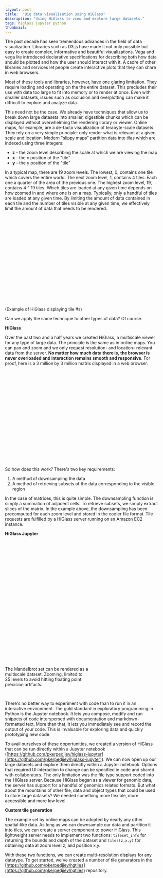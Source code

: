 ```yaml
---
layout: post
title:  "Big data visualization using HiGlass"
description: "Using HiGlass to view and explore large datasets."
tags: higlass jupyter python
thumbnail: 
---
```


The past decade has seen tremendous advances in the field of data
visualization.  Libraries such as D3.js have made it not only possible but easy
to create complex, informative and beautiful visualizations. Vega and vega lite
introduced declarative specifications for describing both how data should be
plotted and how the user should interact with it. A cadre of other libraries
and services let people create interactive plots that they can share in 
web browsers.

Most of these tools and libraries, however, have one glaring limitation. They
require loading and operating on the the entire dataset. This precludes their
use with data too large to fit into memory or to render at once. Even with
smaller datasets, issues such as occlusion and overplotting can make it
difficult to explore and analyze data.

This need not be the case. We already have techniques that allow us to break
down large datasets into smaller, digestible chunks which can be displayed
without overwhelming the rendering library or viewer. Online maps, for
example, are a de-facto visualization of terabyte-scale datasets. They rely on
a very simple principle: only render what is relevant at a given scale and
location. Modern "slippy maps" partition data into <i>tiles</i> which are indexed
using three integers:

* **z** - the zoom level describing the scale at which we are viewing the map
* **x** - the x position of the "tile"
* **y** - the y position of the "tile"

In a typical map, there are 19 zoom levels. The lowest, 0, contains one tile
which covers the entire world. The next zoom level, 1, contains 4 tiles. Each
one a quarter of the area of the previous one. The highest zoom level, 19,
contains 4 ^ 19 tiles. Which tiles are loaded at any given time depends on how
zoomed in and where one is on a map. Typically, only a handful of tiles are
loaded at any given time. By limiting the amount of data contained in each tile
and the number of tiles visible at any given time, we effectively limit the
amount of data that needs to be rendered.

<div id="maps-and-tiles" style="width: 550px; height: 300px"> </div>
(Example of HiGlass displaying tile #s)

Can we apply the same technique to other types of data? Of course.

<b>HiGlass</b>

Over the past two and a half years we created HiGlass, a multiscale viewer for
any type of large data. The principle is the same as in online maps. You can
pan and zoom and we only request resolution- and location- relevant data from
the server. **No matter how much data there is, the browser is never overloaded
and interaction remains smooth and responsive.** For proof, here is a 3 million 
by 3 million matrix displayed in a web browser.

<div id="two-heatmaps" style="width: 550px; height: 300px"></div>

<br />
So how does this work? There's two key requirements:

1. A method of downsampling the data
2. A method of retrieving subsets of the data corresponding to the visible region

In the case of matrices, this is quite simple. The downsampling function is
simply a summation of adjacent cells. To retrieve subsets, we simply extract
slices of the matrix. In the example above, the downsampling has been
precomputed for each zoom level and stored in the cooler file format. Tile
requests are fulfilled by a HiGlass server running on an Amazon EC2 instance. 

<b> HiGlass Jupyter </b>

<div class="wp-caption alignleft" style="width: 275px">
	<div id="mandelbrot" style="height: 400px"></div>
	<p class="wp-caption-text">The Mandelbrot set can be rendered as a multiscale dataset. 
	Zooming, limited to 25 levels to avoid hitting floating point precision
	artifacts.</p>
</div>
<br />

There's no better way to experiment with code than to run it in an interactive
environment. The gold standard in exploratory programming in Python is the
Jupyter notebook. It lets you compose, modify and run snippets of code
interspersed with documentation and markdown-formatted text.  More than that,
it lets you immediately see and record the output of your code.  This is
invaluable for exploring data and quickly prototyping new code.

To avail ourselves of these opportunities, we created a version of HiGlass that
can be run directly within a Jupyter notebook
([https://github.com/pkerpedjiev/higlass-jupyter](https://github.com/pkerpedjiev/higlass-jupyter)).
We can now open up our large datasets and explore them directly within a
Jupyter notebook. Options that required UI interaction to change can be
specified in code and shared with collaborators. The only limitation was the
file type support coded into the HiGlass server. Because HiGlass began as a
viewer for genomic data, the server has support for a handful of genomics
related formats. But what about the mountains of other file, data and object
types that could be used to store large datasets? We needed something more
flexible, more accessible and more low level.

<b> Custom tile generation </b>

The example set by online maps can be adopted by nearly any other spatial-like
data. As long as we can downsample our data and partition it into tiles, we can
create a server component to power HiGlass. This lightweight server needs to
implement two functions: `tileset_info` for returning the bounds and depth of
the dataset and `tiles(z,x,y)` for obtaining data at zoom level z, and position
x,y.

With these two functions, we can create multi-resolution displays for any
datatype. To get started, we've created a number of tile generators in the
[https://github.com/pkerpedjiev/hgtiles](https://github.com/pkerpedjiev/hgtiles)
repository.


<link rel="stylesheet" href="https://unpkg.com/higlass@1.1.5/dist/styles/hglib.css" type="text/css">

<script crossorigin src="https://unpkg.com/react@16/umd/react.development.js"></script>
<script crossorigin src="https://unpkg.com/react-dom@16/umd/react-dom.development.js"></script>
<script src="https://cdnjs.cloudflare.com/ajax/libs/pixi.js/4.8.1/pixi.min.js"></script>
<script src="https://cdnjs.cloudflare.com/ajax/libs/react-bootstrap/0.32.1/react-bootstrap.min.js"></script>

<script src="https://unpkg.com/higlass@1.2.8/dist/hglib.js"></script>
<script src="/js/higlass-jupyter-notebook/index.js"></script>

<script>
</script>
